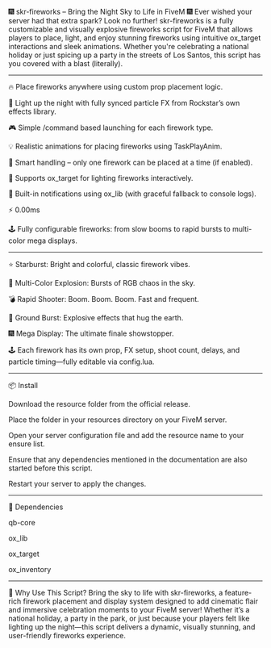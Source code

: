 🎆 skr-fireworks – Bring the Night Sky to Life in FiveM 🎆
Ever wished your server had that extra spark? Look no further! skr-fireworks is a fully customizable and visually explosive fireworks script for FiveM that allows players to place, light, and enjoy stunning fireworks using intuitive ox_target interactions and sleek animations. Whether you're celebrating a national holiday or just spicing up a party in the streets of Los Santos, this script has you covered with a blast (literally).

----------------------------------------------------------------------------------------------------------------------------------

🔥 Place fireworks anywhere using custom prop placement logic.

🧨 Light up the night with fully synced particle FX from Rockstar’s own effects library.

🎮 Simple /command based launching for each firework type.

💡 Realistic animations for placing fireworks using TaskPlayAnim.

🧠 Smart handling – only one firework can be placed at a time (if enabled).

💾 Supports ox_target for lighting fireworks interactively.

🧰 Built-in notifications using ox_lib (with graceful fallback to console logs).

⚡ 0.00ms 

🕹 Fully configurable fireworks: from slow booms to rapid bursts to multi-color mega displays.

---------------------------------------------------------------------------------------------------------------------------------

⭐ Starburst: Bright and colorful, classic firework vibes.

🌈 Multi-Color Explosion: Bursts of RGB chaos in the sky.

💣 Rapid Shooter: Boom. Boom. Boom. Fast and frequent.

🎇 Ground Burst: Explosive effects that hug the earth.

🎆 Mega Display: The ultimate finale showstopper.

🕹 Each firework has its own prop, FX setup, shoot count, delays, and particle timing—fully editable via config.lua.

----------------------------------------------------------------------------------------------------------------------

📦 Install

Download the resource folder from the official release.

Place the folder in your resources directory on your FiveM server.

Open your server configuration file and add the resource name to your ensure list.

Ensure that any dependencies mentioned in the documentation are also started before this script.

Restart your server to apply the changes.

--------------------------------------------------------------------------------------------------------------------

🔧 Dependencies


qb-core

ox_lib

ox_target

ox_inventory

---------------------------------------------------------------------------------------------------------------------------------

🎇 Why Use This Script?
Bring the sky to life with skr-fireworks, a feature-rich firework placement and display system designed to add cinematic flair and immersive celebration moments to your FiveM server! Whether it’s a national holiday, a party in the park, or just because your players felt like lighting up the night—this script delivers a dynamic, visually stunning, and user-friendly fireworks experience.
